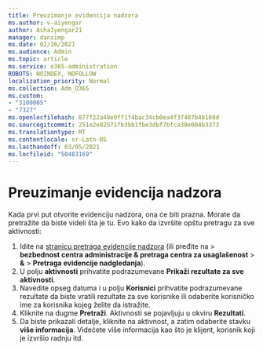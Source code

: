 ```yaml
---
title: Preuzimanje evidencija nadzora
ms.author: v-aiyengar
author: AshaIyengar21
manager: dansimp
ms.date: 02/26/2021
ms.audience: Admin
ms.topic: article
ms.service: o365-administration
ROBOTS: NOINDEX, NOFOLLOW
localization_priority: Normal
ms.collection: Adm_O365
ms.custom:
- "3100005"
- "7327"
ms.openlocfilehash: 877f22a48e9ff1f4bac34cb0ea4f37407b4b109d
ms.sourcegitcommit: 251e2e82571fb3bb1fbe3dbf7bfca30e004b3373
ms.translationtype: MT
ms.contentlocale: sr-Latn-RS
ms.lasthandoff: 03/05/2021
ms.locfileid: "50483169"
---
```

# <a name="retrieve-the-audit-logs"></a>Preuzimanje evidencija nadzora

Kada prvi put otvorite evidenciju nadzora, ona će biti prazna. Morate da pretražite da biste videli šta je tu. Evo kako da izvršite opštu pretragu za sve aktivnosti:

1. Idite na [stranicu pretraga evidencije nadzora](https://protection.office.com/#/unifiedauditlog) (ili pređite na   >  **bezbednost centra administracije & pretraga centra za usaglašenost**  >  **&**  >  **Pretraga evidencije nadgledanja**).
1. U polju **aktivnosti** prihvatite podrazumevane **Prikaži rezultate za sve aktivnosti**.
1. Navedite opseg datuma i u polju **Korisnici** prihvatite podrazumevane rezultate da biste vratili rezultate za sve korisnike ili odaberite korisničko ime za korisnika kojeg želite da istražite.
1. Kliknite na dugme **Pretraži**. Aktivnosti se pojavljuju u okviru **Rezultati**.
1. Da biste prikazali detalje, kliknite na aktivnost, a zatim odaberite stavku **više informacija**. Videćete više informacija kao što je klijent, korisnik koji je izvršio radnju itd.
